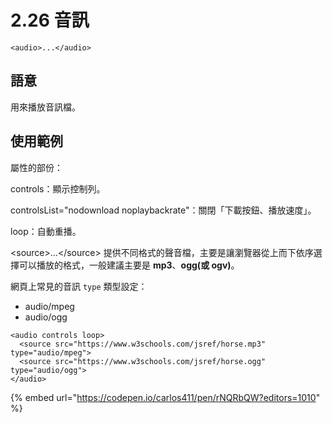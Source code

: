 # 2.26 音訊

`<audio>...</audio>`

## 語意

用來播放音訊檔。

## 使用範例

屬性的部份：

controls：顯示控制列。

controlsList="nodownload noplaybackrate"：關閉「下載按鈕、播放速度」。

loop：自動重播。



\<source>...\</source> 提供不同格式的聲音檔，主要是讓瀏覽器從上而下依序選擇可以播放的格式，一般建議主要是 **mp3**、**ogg(或 ogv)**。



網頁上常見的音訊 `type` 類型設定：

* audio/mpeg
* audio/ogg

```markup
<audio controls loop>
  <source src="https://www.w3schools.com/jsref/horse.mp3" type="audio/mpeg">
  <source src="https://www.w3schools.com/jsref/horse.ogg" type="audio/ogg">
</audio>
```

{% embed url="https://codepen.io/carlos411/pen/rNQRbQW?editors=1010" %}


